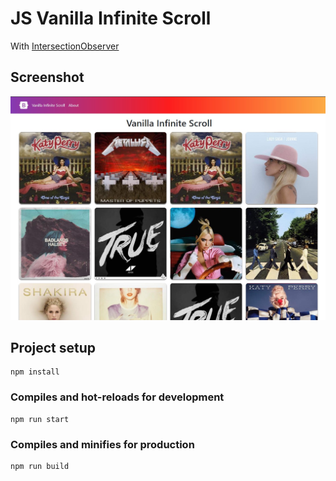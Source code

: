 # JS Vanilla Infinite Scroll

With [IntersectionObserver](https://developer.mozilla.org/en-US/docs/Web/API/IntersectionObserver)

## Screenshot

![Screenshot](screen.jpg)

## Project setup
```
npm install
```

### Compiles and hot-reloads for development
```
npm run start
```

### Compiles and minifies for production
```
npm run build
```
